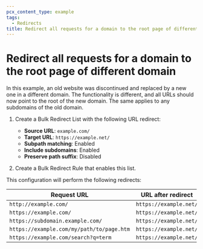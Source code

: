 ```yaml
---
pcx_content_type: example
tags:
  - Redirects
title: Redirect all requests for a domain to the root page of different domain
---
```

# Redirect all requests for a domain to the root page of different domain

In this example, an old website was discontinued and replaced by a new one in a different domain. The functionality is different, and all URLs should now point to the root of the new domain. The same applies to any subdomains of the old domain.

1.  Create a Bulk Redirect List with the following URL redirect:

    - **Source URL**: `example.com/`
    - **Target URL**: `https://example.net/`
    - **Subpath matching**: Enabled
    - **Include subdomains**: Enabled
    - **Preserve path suffix**: Disabled

2.  Create a Bulk Redirect Rule that enables this list.

This configuration will perform the following redirects:

| Request URL                               | URL after redirect     |
| ----------------------------------------- | ---------------------- |
| `http://example.com/`                     | `https://example.net/` |
| `https://example.com/`                    | `https://example.net/` |
| `https://subdomain.example.com/`          | `https://example.net/` |
| `https://example.com/my/path/to/page.htm` | `https://example.net/` |
| `https://example.com/search?q=term`       | `https://example.net/` |